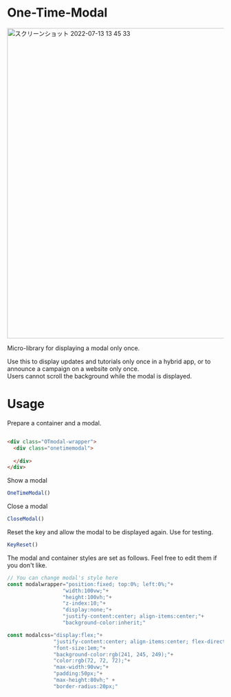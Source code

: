 # One-Time-Modal

<img width="720" alt="スクリーンショット 2022-07-13 13 45 33" src="https://user-images.githubusercontent.com/83240059/178652625-e08af64d-2435-4567-ad98-008c118e7477.png">

Micro-library for displaying a modal only once.<br>

Use this to display updates and tutorials only once in a hybrid app, or to announce a campaign on a website only once.<br>
Users cannot scroll the background while the modal is displayed.

# Usage

Prepare a container and a modal.
````html

<div class="OTmodal-wrapper">
  <div class="onetimemodal">
  
  </div>
</div>

````

Show a modal
````js
OneTimeModal()
````

Close a modal
````js
CloseModal()
````

Reset the key and allow the modal to be displayed again. Use for testing.
````js
KeyReset()
````

The modal and container styles are set as follows. Feel free to edit them if you don't like.
````js
// You can change modal's style here
const modalwrapper="position:fixed; top:0%; left:0%;"+
                  "width:100vw;"+
                  "height:100vh;"+
                  "z-index:10;"+
                  "display:none;"+
                  "justify-content:center; align-items:center;"+
                  "background-color:inherit;"

const modalcss="display:flex;"+ 
               "justify-content:center; align-items:center; flex-direction:column; gap:50px;"+ 
               "font-size:1em;"+ 
               "background-color:rgb(241, 245, 249);"+ 
               "color:rgb(72, 72, 72);"+ 
               "max-width:90vw;"+
               "padding:50px;"+
               "max-height:80vh;" +
               "border-radius:20px;"
````
